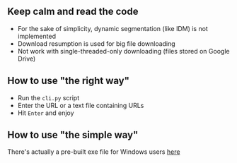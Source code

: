 ## Keep calm and read the code
+ For the sake of simplicity, dynamic segmentation (like IDM) is not implemented
+ Download resumption is used for big file downloading
+ Not work with single-threaded-only downloading (files stored on Google Drive)

## How to use "the right way"
+ Run the `cli.py` script
+ Enter the URL or a text file containing URLs
+ Hit `Enter` and enjoy

## How to use "the simple way"
There's actually a pre-built exe file for Windows users [here]("https://drive.google.com/open?id=12AriFsA-CyDwuL4d3DLAyZPze9JrxKh7")